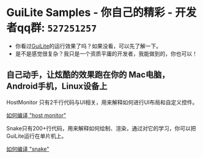 # GuiLite Samples - 你自己的精彩 - 开发者qq群: `527251257`

- 你看过[GuiLite](https://github.com/idea4good/GuiLite)的运行效果了吗？如果没看，可以先了解一下。
- 是不是感觉很复杂？我只是一个资质平庸的开发者，我能做到的，你也可以！

## 自己动手，让炫酷的效果跑在你的 Mac电脑，Android手机，Linux设备上
HostMonitor 只有2千行代码与UI相关，用来解释如何进行UI布局和自定义控件。

[如何编译 "host monitor"](../HostMonitor/README.md)

Snake只有200+行代码，用来解释如何绘制、渲染，通过对它的学习，你可以把GuiLite运行在单片机上。

[如何编译 "snake"](../Snake/README.md)
